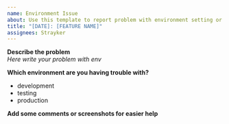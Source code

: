 ```yaml
---
name: Environment Issue
about: Use this template to report problem with environment setting or installation
title: "[DATE]: [FEATURE NAME]"
assignees: Strayker
---
```


**Describe the problem** <br/>
_Here write your problem with env_

**Which environment are you having trouble with?**
 - development
 - testing
 - production

**Add some comments or screenshots for easier help** 
